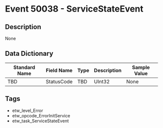 # Event 50038 - ServiceStateEvent

## Description
None

## Data Dictionary
|Standard Name|Field Name|Type|Description|Sample Value|
|---|---|---|---|---|
|TBD|StatusCode|TBD|UInt32|None|None|

## Tags
* etw_level_Error
* etw_opcode_ErrorInitService
* etw_task_ServiceStateEvent